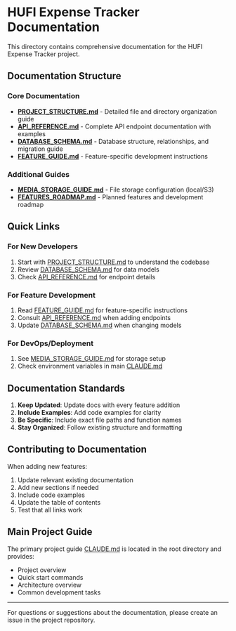 # HUFI Expense Tracker Documentation

This directory contains comprehensive documentation for the HUFI Expense Tracker project.

## Documentation Structure

### Core Documentation

- **[PROJECT_STRUCTURE.md](PROJECT_STRUCTURE.md)** - Detailed file and directory organization guide
- **[API_REFERENCE.md](API_REFERENCE.md)** - Complete API endpoint documentation with examples
- **[DATABASE_SCHEMA.md](DATABASE_SCHEMA.md)** - Database structure, relationships, and migration guide
- **[FEATURE_GUIDE.md](FEATURE_GUIDE.md)** - Feature-specific development instructions

### Additional Guides

- **[MEDIA_STORAGE_GUIDE.md](MEDIA_STORAGE_GUIDE.md)** - File storage configuration (local/S3)
- **[FEATURES_ROADMAP.md](FEATURES_ROADMAP.md)** - Planned features and development roadmap

## Quick Links

### For New Developers
1. Start with [PROJECT_STRUCTURE.md](PROJECT_STRUCTURE.md) to understand the codebase
2. Review [DATABASE_SCHEMA.md](DATABASE_SCHEMA.md) for data models
3. Check [API_REFERENCE.md](API_REFERENCE.md) for endpoint details

### For Feature Development
1. Read [FEATURE_GUIDE.md](FEATURE_GUIDE.md) for feature-specific instructions
2. Consult [API_REFERENCE.md](API_REFERENCE.md) when adding endpoints
3. Update [DATABASE_SCHEMA.md](DATABASE_SCHEMA.md) when changing models

### For DevOps/Deployment
1. See [MEDIA_STORAGE_GUIDE.md](MEDIA_STORAGE_GUIDE.md) for storage setup
2. Check environment variables in main [CLAUDE.md](../CLAUDE.md)

## Documentation Standards

1. **Keep Updated**: Update docs with every feature addition
2. **Include Examples**: Add code examples for clarity
3. **Be Specific**: Include exact file paths and function names
4. **Stay Organized**: Follow existing structure and formatting

## Contributing to Documentation

When adding new features:
1. Update relevant existing documentation
2. Add new sections if needed
3. Include code examples
4. Update the table of contents
5. Test that all links work

## Main Project Guide

The primary project guide [CLAUDE.md](../CLAUDE.md) is located in the root directory and provides:
- Project overview
- Quick start commands
- Architecture overview
- Common development tasks

---

For questions or suggestions about the documentation, please create an issue in the project repository.